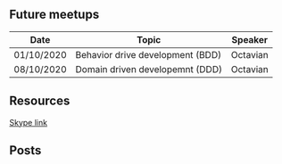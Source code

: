 ## Future meetups

Date | Topic | Speaker
---- | ----- | -------
01/10/2020| Behavior drive development (BDD) | Octavian
08/10/2020 | Domain driven developemnt (DDD) | Octavian

## Resources

[Skype link](https://join.skype.com/aVPiBEnRdtNK)

## Posts
